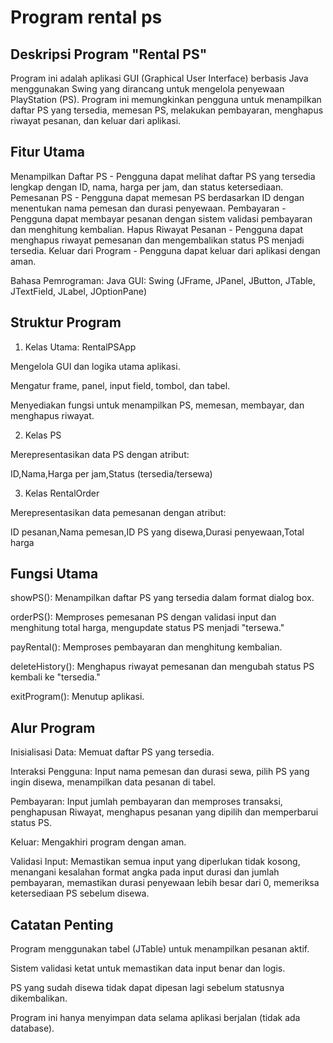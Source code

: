 # Program rental ps

## Deskripsi Program "Rental PS"
Program ini adalah aplikasi GUI (Graphical User Interface) berbasis Java menggunakan Swing yang dirancang untuk mengelola penyewaan PlayStation (PS). Program ini memungkinkan pengguna untuk menampilkan daftar PS yang tersedia, memesan PS, melakukan pembayaran, menghapus riwayat pesanan, dan keluar dari aplikasi.

## Fitur Utama
Menampilkan Daftar PS - Pengguna dapat melihat daftar PS yang tersedia lengkap dengan ID, nama, harga per jam, dan status ketersediaan.
Pemesanan PS - Pengguna dapat memesan PS berdasarkan ID dengan menentukan nama pemesan dan durasi penyewaan.
Pembayaran - Pengguna dapat membayar pesanan dengan sistem validasi pembayaran dan menghitung kembalian.
Hapus Riwayat Pesanan - Pengguna dapat menghapus riwayat pemesanan dan mengembalikan status PS menjadi tersedia.
Keluar dari Program - Pengguna dapat keluar dari aplikasi dengan aman.

Bahasa Pemrograman: Java
GUI: Swing (JFrame, JPanel, JButton, JTable, JTextField, JLabel, JOptionPane)

## Struktur Program

1. Kelas Utama: RentalPSApp

Mengelola GUI dan logika utama aplikasi.

Mengatur frame, panel, input field, tombol, dan tabel.

Menyediakan fungsi untuk menampilkan PS, memesan, membayar, dan menghapus riwayat.

2. Kelas PS

Merepresentasikan data PS dengan atribut:

ID,Nama,Harga per jam,Status (tersedia/tersewa)

3. Kelas RentalOrder

Merepresentasikan data pemesanan dengan atribut:

ID pesanan,Nama pemesan,ID PS yang disewa,Durasi penyewaan,Total harga

## Fungsi Utama

showPS(): Menampilkan daftar PS yang tersedia dalam format dialog box.

orderPS(): Memproses pemesanan PS dengan validasi input dan menghitung total harga, mengupdate status PS menjadi "tersewa."

payRental(): Memproses pembayaran dan menghitung kembalian.

deleteHistory(): Menghapus riwayat pemesanan dan mengubah status PS kembali ke "tersedia."

exitProgram(): Menutup aplikasi.

## Alur Program

Inisialisasi Data: Memuat daftar PS yang tersedia.

Interaksi Pengguna: Input nama pemesan dan durasi sewa, pilih PS yang ingin disewa, menampilkan data pesanan di tabel.

Pembayaran: Input jumlah pembayaran dan memproses transaksi, penghapusan Riwayat, menghapus pesanan yang dipilih dan memperbarui status PS.

Keluar: Mengakhiri program dengan aman.

Validasi Input: Memastikan semua input yang diperlukan tidak kosong, menangani kesalahan format angka pada input durasi dan jumlah pembayaran, memastikan durasi penyewaan lebih besar dari 0, memeriksa ketersediaan PS sebelum disewa.

## Catatan Penting

Program menggunakan tabel (JTable) untuk menampilkan pesanan aktif.

Sistem validasi ketat untuk memastikan data input benar dan logis.

PS yang sudah disewa tidak dapat dipesan lagi sebelum statusnya dikembalikan.

Program ini hanya menyimpan data selama aplikasi berjalan (tidak ada database).
